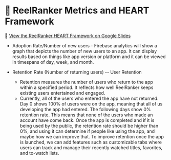 # 🎯 ReelRanker Metrics and HEART Framework

🔗 [View the ReelRanker HEART Framework on Google Slides](https://docs.google.com/presentation/d/1iVC6YgqqU15OykSA6jed_ux97ov4fDDz_b2eMzn7AvU/edit?slide=id.gc8216bd24_20_0#slide=id.gc8216bd24_20_0)

- Adoption Rate/Number of new users - Firebase analytics will show a graph that depicts the number of new users to an app. It can display results based on things like app version or platform and it can be viewed in timespans of day, week, and month.


- Retention Rate (Number of returning users) -- User Retention
  - Retention measures the number of users who return to the app within a specified period. It reflects how well ReelRanker keeps existing users entertained and engaged.
  - Currently, all of the users who entered the app have not returned. Day 0 shows 100% of users were on the app, meaning that all of us developing the app had entered. The following       days show 0% retention rate. This means that none of the users who made an account have come back. Once the app is completed and if it is being used by the public, the retention        rate should be higher than 0%, and using it can determine if people like using the app, and maybe how we can improve that. To improve retention once the app is launched, we can add     features such as customizable tabs where users can track and manage their recently watched titles, favorites, and to-watch lists.
